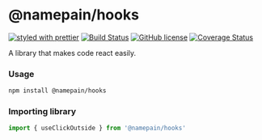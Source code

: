 # @namepain/hooks

[![styled with prettier](https://img.shields.io/badge/styled_with-prettier-ff69b4.svg)](https://github.com/prettier/prettier)
[![Build Status](https://travis-ci.com/namepain/ts_hooks.svg?branch=master)](https://travis-ci.com/namepain/ts_hooks)
[![GitHub license](https://img.shields.io/github/license/namepain/ts_hooks)](https://github.com/namepain/ts_hooks/blob/master/LICENSE)
[![Coverage Status](https://coveralls.io/repos/github/namepain/ts_hooks/badge.svg?branch=master)](https://coveralls.io/github/namepain/ts_hooks?branch=master)

A library that makes code react easily.

### Usage

```bash
npm install @namepain/hooks
```

### Importing library

```javascript
import { useClickOutside } from '@namepain/hooks'
```

